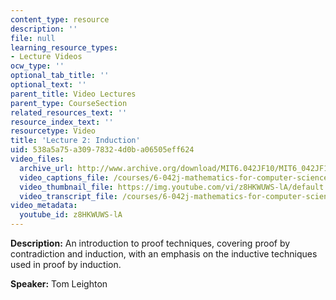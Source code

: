 ```yaml
---
content_type: resource
description: ''
file: null
learning_resource_types:
- Lecture Videos
ocw_type: ''
optional_tab_title: ''
optional_text: ''
parent_title: Video Lectures
parent_type: CourseSection
related_resources_text: ''
resource_index_text: ''
resourcetype: Video
title: 'Lecture 2: Induction'
uid: 538a5a75-a309-7832-4d0b-a06505eff624
video_files:
  archive_url: http://www.archive.org/download/MIT6.042JF10/MIT6_042JF10_lec02_300k.mp4
  video_captions_file: /courses/6-042j-mathematics-for-computer-science-fall-2010/bf62753df9ea5b6cbdf73887ca43ffd1_z8HKWUWS-lA.vtt
  video_thumbnail_file: https://img.youtube.com/vi/z8HKWUWS-lA/default.jpg
  video_transcript_file: /courses/6-042j-mathematics-for-computer-science-fall-2010/3e3c5ae1dd04aab8de88a9cf9f16544f_z8HKWUWS-lA.pdf
video_metadata:
  youtube_id: z8HKWUWS-lA
---
```


**Description:** An introduction to proof techniques, covering proof by contradiction and induction, with an emphasis on the inductive techniques used in proof by induction.

**Speaker:** Tom Leighton